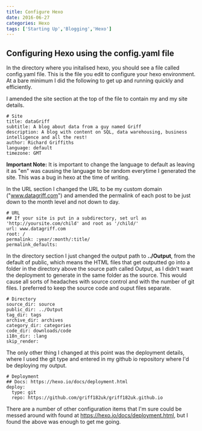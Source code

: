```yaml
---
title: Configure Hexo
date: 2016-06-27
categories: Hexo
tags: ['Starting Up','Blogging','Hexo']
---
```


## Configuring Hexo using the config.yaml file

In the directory where you initalised hexo, you should see a file called config.yaml file. This is the file you edit to configure your hexo environment. At a bare minimum I did the following to get up and running quickly and efficiently.

I amended the site section at the top of the file to contain my and my site details.

```
# Site
title: dataGriff
subtitle: A blog about data from a guy named Griff
description: A blog with content on SQL, data warehousing, business intelligence and all the rest!
author: Richard Griffiths
language: default
timezone: GMT
```
**Important Note:** It is important to change the language to default as leaving it as "en" was causing the language to be random everytime I generated the site. This was a bug in hexo at the time of writing.

In the URL section I changed the URL to be my custom domain ("www.datagriff.com") and amended the permalink of each post to be just down to the month level and not down to day.
```
# URL
## If your site is put in a subdirectory, set url as 'http://yoursite.com/child' and root as '/child/'
url: www.datagriff.com
root: /
permalink: :year/:month/:title/
permalink_defaults:
```

In the directory section I just changed the output path to **../Output**, from the default of public, which means the HTML files that get outputted go into a folder in the directory above the source path called Output, as I didn't want the deployment to generate in the same folder as the source. This would cause all sorts of headaches with source control and with the number of git files. I preferred to keep the source code and ouput files separate.

```
# Directory
source_dir: source
public_dir: ../Output
tag_dir: tags
archive_dir: archives
category_dir: categories
code_dir: downloads/code
i18n_dir: :lang
skip_render:
```

The only other thing I changed at this point was the deployment details, where I used the git type and entered in my github io repository where I'd be deploying my output.

```
# Deployment
## Docs: https://hexo.io/docs/deployment.html
deploy:
  type: git
  repo: https://github.com/griff182uk/griff182uk.github.io
```

There are a number of other configuration items that I'm sure could be messed around with found at https://hexo.io/docs/deployment.html, but I found the above was enough to get me going.
